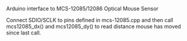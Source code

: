 Arduino interface to MCS-12085/12086 Optical Mouse Sensor

Connect SDIO/SCLK to pins defined in mcs-12085.cpp and then call
mcs12085_dx() and mcs12085_dy() to read distance mouse has moved since
last call.